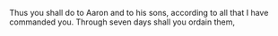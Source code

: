 Thus you shall do to Aaron and to his sons, according to all that I have commanded you. Through seven days shall you ordain them,
